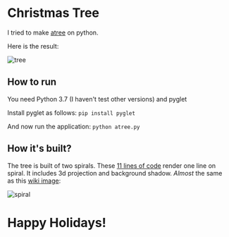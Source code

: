 # Christmas Tree

I tried to make [atree](https://github.com/anvaka/atree) on python.

Here is the result:

![tree](https://user-images.githubusercontent.com/4660466/71519556-e0a2c780-28d9-11ea-94c2-0a0aa3529867.gif)

## How to run

You need Python 3.7 (I haven't test other versions) and pyglet

Install pyglet as follows: `pip install pyglet`

And now run the application: `python atree.py`

## How it's built?

The tree is built of two spirals. These [11 lines of code](https://github.com/anvaka/atree/blob/2937249242a0204929aca45cdb8b937cfb5af3e5/index.js#L86-L97) render one line on spiral. It includes 3d projection and background shadow. _Almost_ the same as this [wiki image](http://en.wikipedia.org/wiki/File:ComplexSinInATimeAxe.gif):

![spiral](http://upload.wikimedia.org/wikipedia/commons/a/a5/ComplexSinInATimeAxe.gif)

# Happy Holidays!

